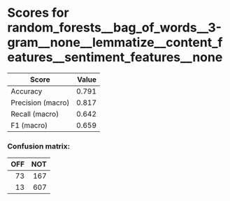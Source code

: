 # Scores for random_forests__bag_of_words__3-gram__none__lemmatize__content_features__sentiment_features__none
|      Score      |Value|
|-----------------|----:|
|Accuracy         |0.791|
|Precision (macro)|0.817|
|Recall (macro)   |0.642|
|F1 (macro)       |0.659|

### Confusion matrix:
|OFF|NOT|
|--:|--:|
| 73|167|
| 13|607|
